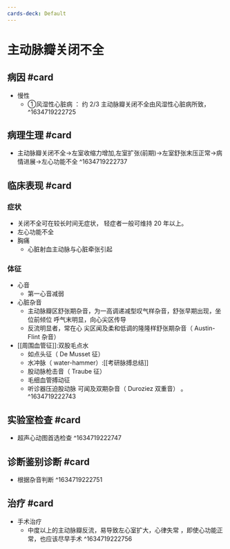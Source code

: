 ```yaml
---
cards-deck: Default
---
```


# 主动脉瓣关闭不全

## 病因 #card 
- 慢性
	- ①风湿性心脏病 ： 约 2/3 主动脉瓣关闭不全由风湿性心脏病所致，
^1634719222725

## 病理生理 #card 
- 主动脉瓣关闭不全->左室收缩力增加,左室扩张(前期)->左室舒张末压正常->病情进展->左心功能不全
^1634719222737

## 临床表现 #card 
### 症状
- 关闭不全可在较长时间无症状， 轻症者一般可维持 20 年以上。
- 左心功能不全
- 胸痛
	- 心脏射血主动脉与心脏牵张引起
### 体征
- 心音
	- 第一心音减弱
- 心脏杂音
	- 主动脉瓣区舒张期杂音，为一高调递减型叹气样杂音，舒张早期出现，坐位前倾位 呼气末明显，向心尖区传导
	- 反流明显者，常在心 尖区闻及柔和低调的隆隆样舒张期杂音（ Austin-Flint 杂音）
- [[周围血管征]]:双股毛点水
	- 如点头征（ De Musset 征）
	- 水冲脉（ water-hammer）:[[考研脉搏总结]]
	- 股动脉枪击音（ Traube 征）
	- 毛细血管搏动征
	- 听诊器压迫股动脉 可闻及双期杂音（ Duroziez 双重音） 。
^1634719222743

## 实验室检查 #card 
- 超声心动图首选检查
^1634719222747

## 诊断鉴别诊断 #card 
- 根据杂音判断
^1634719222751

## 治疗 #card 
- 手术治疗
	- 中度以上的主动脉瓣反流，易导致左心室扩大，心律失常 ，即使心功能正常，也应该尽早手术
^1634719222756
